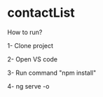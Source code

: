# contactList

How to run?

1- Clone project

2- Open VS code

3- Run command "npm install"

4- ng serve -o


